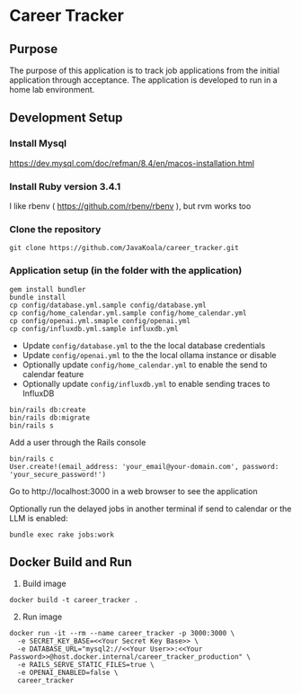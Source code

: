 # Career Tracker

## Purpose

The purpose of this application is to track job applications from the initial application through acceptance. The application is developed to run in a home lab environment.

## Development Setup

### Install Mysql

https://dev.mysql.com/doc/refman/8.4/en/macos-installation.html

### Install Ruby version 3.4.1

I like rbenv ( https://github.com/rbenv/rbenv ), but rvm works too

### Clone the repository

```
git clone https://github.com/JavaKoala/career_tracker.git
```

### Application setup (in the folder with the application)

```
gem install bundler
bundle install
cp config/database.yml.sample config/database.yml
cp config/home_calendar.yml.sample config/home_calendar.yml
cp config/openai.yml.smaple config/openai.yml
cp config/influxdb.yml.sample influxdb.yml
```

- Update `config/database.yml` to the the local database credentials
- Update `config/openai.yml` to the the local ollama instance or disable
- Optionally update `config/home_calendar.yml` to enable the send to calendar feature
- Optionally update `config/influxdb.yml` to enable sending traces to InfluxDB

```
bin/rails db:create
bin/rails db:migrate
bin/rails s
```

Add a user through the Rails console

```
bin/rails c
User.create!(email_address: 'your_email@your-domain.com', password: 'your_secure_password!')
```

Go to http://localhost:3000 in a web browser to see the application

Optionally run the delayed jobs in another terminal if send to calendar or the LLM is enabled:

```
bundle exec rake jobs:work
```

## Docker Build and Run

1. Build image

```
docker build -t career_tracker .
```

2. Run image
```
docker run -it --rm --name career_tracker -p 3000:3000 \
  -e SECRET_KEY_BASE=<<Your Secret Key Base>> \
  -e DATABASE_URL="mysql2://<<Your User>>:<<Your Password>>@host.docker.internal/career_tracker_production" \
  -e RAILS_SERVE_STATIC_FILES=true \
  -e OPENAI_ENABLED=false \
  career_tracker
```
